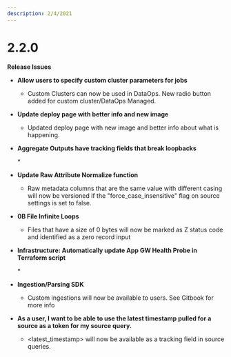 ```yaml
---
description: 2/4/2021
---
```


# 2.2.0

**Release Issues**

* **Allow users to specify custom cluster parameters for jobs**
  * Custom Clusters can now be used in DataOps. New radio button added for custom cluster/DataOps Managed.
* **Update deploy page with better info and new image**
  * Updated deploy page with new image and better info about what is happening.
* **Aggregate Outputs have tracking fields that break loopbacks**

  \* 

* **Update Raw Attribute Normalize function**
  * Raw metadata columns that are the same value with different casing will now be versioned if the "force\_case\_insensitive" flag on source settings is set to false.
* **0B File Infinite Loops**
  * Files that have a size of 0 bytes will now be marked as Z status code and identified as a zero record input
* **Infrastructure: Automatically update App GW Health Probe in Terraform script**

  \* 

* **Ingestion/Parsing SDK**
  * Custom ingestions will now be available to users. See Gitbook for more info
* **As a user, I want to be able to use the latest timestamp pulled for a source as a token for my source query.**
  * &lt;latest\_timestamp&gt; will now be available as a tracking field in source queries.

